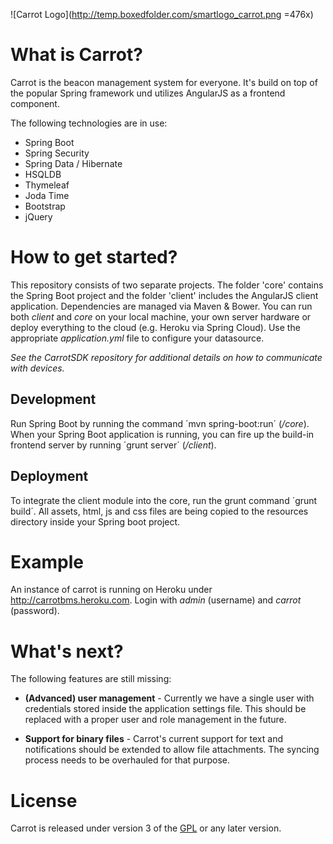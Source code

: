 ![Carrot Logo](http://temp.boxedfolder.com/smartlogo_carrot.png =476x)

# What is Carrot?

Carrot is the beacon management system for everyone. It's build on top of the popular Spring framework und utilizes AngularJS as a frontend component.

The following technologies are in use:

+ Spring Boot
+ Spring Security
+ Spring Data / Hibernate
+ HSQLDB
+ Thymeleaf
+ Joda Time
+ Bootstrap
+ jQuery

# How to get started?

This repository consists of two separate projects. The folder 'core' contains the Spring Boot project and the folder 'client' includes the AngularJS client application. Dependencies are managed via Maven & Bower. You can run both _client_ and _core_ on your local machine, your own server hardware or deploy everything to the cloud (e.g. Heroku via Spring Cloud). Use the appropriate _application.yml_ file to configure your datasource.

_See the CarrotSDK repository for additional details on how to communicate with devices._

## Development

Run Spring Boot by running the command ´mvn spring-boot:run´ (_/core_). When your Spring Boot application is running, you can fire up the build-in frontend server by running ´grunt server´ (_/client_).

## Deployment

To integrate the client module into the core, run the grunt command ´grunt build´. All assets, html, js and css files are being copied to the resources directory inside your Spring boot project.

# Example

An instance of carrot is running on Heroku under http://carrotbms.heroku.com. Login with _admin_ (username) and _carrot_ (password).

# What's next?

The following features are still missing:

+ __(Advanced) user management__ - Currently we have a single user with credentials stored inside the application settings file. This should be replaced with a proper user and role management in the future.

+ __Support for binary files__ - Carrot's current support for text and notifications should be extended to allow file attachments. The syncing process needs to be overhauled for that purpose.

# License

Carrot is released under version 3 of the [GPL](http://www.gnu.org/licenses/gpl-3.0.en.html) or any later version.
